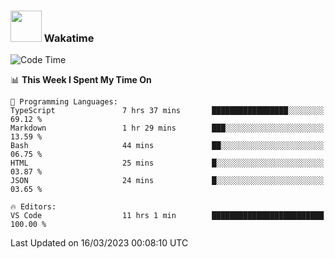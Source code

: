 ### <img src="https://media.giphy.com/media/VgCDAzcKvsR6OM0uWg/giphy.gif" width="50"> Wakatime

  <!--START_SECTION:waka-->
![Code Time](http://img.shields.io/badge/Code%20Time-1%2C316%20hrs%2050%20mins-blue)

📊 **This Week I Spent My Time On** 

```text
💬 Programming Languages: 
TypeScript               7 hrs 37 mins       █████████████████░░░░░░░░   69.12 % 
Markdown                 1 hr 29 mins        ███░░░░░░░░░░░░░░░░░░░░░░   13.59 % 
Bash                     44 mins             ██░░░░░░░░░░░░░░░░░░░░░░░   06.75 % 
HTML                     25 mins             █░░░░░░░░░░░░░░░░░░░░░░░░   03.87 % 
JSON                     24 mins             █░░░░░░░░░░░░░░░░░░░░░░░░   03.65 % 

🔥 Editors: 
VS Code                  11 hrs 1 min        █████████████████████████   100.00 % 
```


 Last Updated on 16/03/2023 00:08:10 UTC
<!--END_SECTION:waka-->
